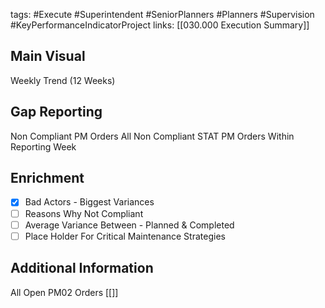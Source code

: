 tags:
	#Execute
	#Superintendent
	#SeniorPlanners
	#Planners
	#Supervision 
	#KeyPerformanceIndicatorProject 
	links:
		[[030.000 Execution Summary]]
## Main Visual

Weekly Trend (12 Weeks)

## Gap Reporting

Non Compliant PM Orders All
Non Compliant STAT PM Orders Within Reporting Week 

## Enrichment

 - [x] Bad Actors - Biggest Variances
 - [ ] Reasons Why Not Compliant
 - [ ] Average Variance Between - Planned & Completed
 - [ ] Place Holder For Critical Maintenance Strategies

## Additional Information
All Open PM02 Orders
[[]]
